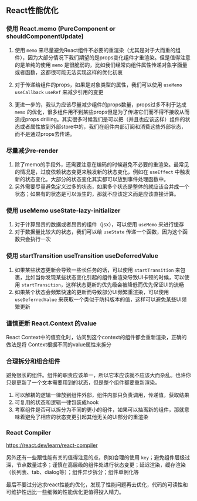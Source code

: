 ## React性能优化

### 使用 React.memo (PureComponent or shouldComponentUpdate)

1. 使用 `memo` 来尽量避免React组件不必要的重渲染（尤其是对于大而重的组件），因为大部分情况下我们期望的是props变化组件才重渲染。但是值得注意的是单纯的使用 `memo` 是很脆弱的，比如我们经常向组件属性传递对象字面量或者函数，这都很可能无法实现这样的优化初衷

2. 对于传递给组件的props，如果是对象类型的属性，我们可以使用 `useMemo` `useCallback` `useRef` 来减少引用的变更

3. 更进一步的，我认为应该尽量减少组件的props数量，props过多不利于达成 `memo` 的优化，很多组件用不到某些props但是为了传递它们而不得不接收从而造成props drilling。其实很多时候我们是可以把（并且也应该这样）组件的状态或者属性放到外部store中的，我们在组件内部订阅和消费这些外部状态，而不是通过props去传递。

### 尽量减少re-render

1. 除了memo的手段外，还需要注意在编码的时候避免不必要的重渲染。最常见的情况是，过度依赖状态变更来触发新的状态变化，例如在 `useEffect` 中触发新的状态变化。大部分的状态变化其实都可以放到事件处理函数中。
2. 另外需要尽量避免定义过多的状态，如果多个状态是整体的就应该合并成一个状态；如果有的状态是可以派生的，那就不应该定义而是应该直接计算。

### 使用 useMemo useState-lazy-initializer

1. 对于计算昂贵的数据或者昂贵的组件（jsx），可以使用 `useMemo` 来进行缓存
2. 对于数据量比较大的状态，我们可以给 `useState` 传递一个函数，因为这个函数只会执行一次

### 使用 startTransition useTransition useDeferredValue

1. 如果某些状态更新会导致一些长任务的话，可以使用 `startTransition` 来包裹，比如当你发现某些状态变化引起的组件重渲染导致UI卡顿的时候，可以使用 `startTransition`，这样状态更新的优先级会被降低而优先保证UI的流畅
2. 如果某个状态会频繁快速的更新而导致部分UI频繁重渲染，可以使用 `useDeferredValue` 来获取一个类似于防抖版本的值，这样可以避免某些UI频繁更新

### 谨慎更新 React.Context 的value

React Context中的值变化时，访问到这个context的组件都会重新渲染，正确的做法是将 Context根据不同的value属性来拆分

### 合理拆分和组合组件

避免很长的组件。组件的职责应该单一，所以它本应该就不应该大而杂乱。也许你只是更新了一个文本需要用到的状态，但是整个组件都要重新渲染。

1. 可以解耦的逻辑一律放到组件外部，组件内部只负责调用，传递值，获取结果
2. 可复用的状态和逻辑一律包装成hook
3. 考察组件是否可以拆分为不同的更小的组件，如果可以抽离新的组件，那就意味着避免了相应的状态变更引起其他无关的UI部分的重渲染

### React Compiler

https://react.dev/learn/react-compiler

另外还有一些跟性能有关的值得注意的点，例如合理的使用 `key`；避免组件层级过深，节点数量过多；谨慎在高层级的组件处进行状态变更；延迟渲染，缓存渲染（长列表、tab、dialog等）；组件异步拆分；组件单例化等

最后不要过分追求react性能的优化，发现了性能问题再去优化，代码的可读性和可维护性远比一些细微的性能优化更值得投入精力。

